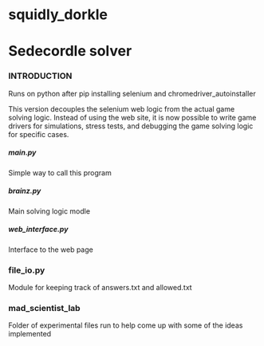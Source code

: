 # squidly_dorkle

# Sedecordle solver

### INTRODUCTION
Runs on python after pip installing selenium and chromedriver_autoinstaller

This version decouples the selenium web logic from the actual game solving
logic.  Instead of using the web site, it is now possible to write game
drivers for simulations, stress tests, and debugging the game solving
logic for specific cases.

##### main.py

Simple way to call this program

##### brainz.py

Main solving logic modle

##### web_interface.py

Interface to the web page

### file_io.py

Module for keeping track of answers.txt and allowed.txt

### mad_scientist_lab

Folder of experimental files run to help come up with some of the ideas
implemented

